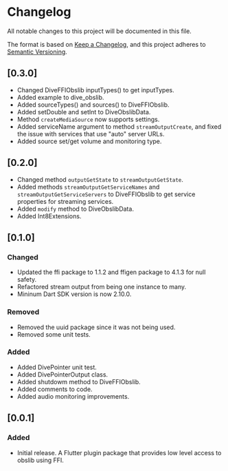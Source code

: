 # Changelog
All notable changes to this project will be documented in this file.

The format is based on [Keep a Changelog](https://keepachangelog.com/en/1.0.0/),
and this project adheres to [Semantic Versioning](https://semver.org/spec/v2.0.0.html).

## [0.3.0]

- Changed DiveFFIObslib inputTypes() to get inputTypes.
- Added example to dive_obslib.
- Added sourceTypes() and sources() to DiveFFIObslib.
- Added setDouble and setInt to DiveObslibData.
- Method `createMediaSource` now supports settings.
- Added serviceName argument to method `streamOutputCreate`, and fixed the issue
with services that use "auto" server URLs.
- Added source set/get volume and monitoring type.

## [0.2.0]

- Changed method `outputGetState` to `streamOutputGetState`.
- Added methods `streamOutputGetServiceNames` and `streamOutputGetServiceServers` to DiveFFIObslib
to get service properties for streaming services.
- Added `modify` method to DiveObslibData.
- Added Int8Extensions.

## [0.1.0]
### Changed

- Updated the ffi package to 1.1.2 and ffigen package to 4.1.3 for null safety.
- Refactored stream output from being one instance to many.
- Mininum Dart SDK version is now 2.10.0.

### Removed

- Removed the uuid package since it was not being used.
- Removed some unit tests.

### Added

- Added DivePointer unit test.
- Added DivePointerOutput class.
- Added shutdowm method to DiveFFIObslib.
- Added comments to code.
- Added audio monitoring improvements.

## [0.0.1]
### Added

- Initial release. A Flutter plugin package that provides low level access to
obslib using FFI.
